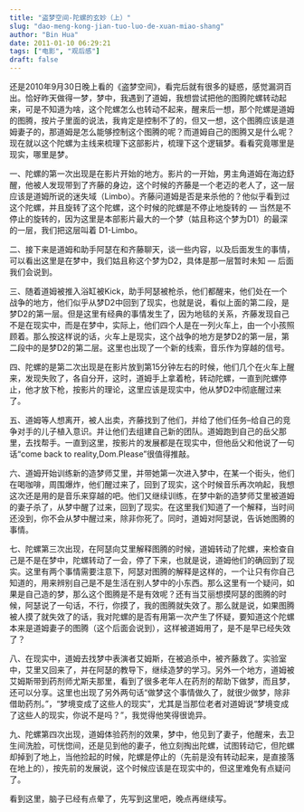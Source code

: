 ```yaml
---
title: "盗梦空间-陀螺的玄妙（上）"
slug: "dao-meng-kong-jian-tuo-luo-de-xuan-miao-shang"
author: "Bin Hua"
date: 2011-01-10 06:29:21
tags: ["电影", "观后感"]
draft: false
---
```


还是2010年9月30日晚上看的《盗梦空间》，看完后就有很多的疑惑，感觉漏洞百出。恰好昨天做得一梦，梦中，我遇到了道姆，我想尝试把他的图腾陀螺转动起来，可是不知道为啥，这个陀螺怎么也转动不起来，醒来后一想，那个陀螺是道姆的图腾，按片子里面的说法，我肯定是控制不了的，但又一想，这个图腾应该是道姆妻子的，那道姆是怎么能够控制这个图腾的呢？而道姆自己的图腾又是什么呢？现在就以这个陀螺为主线来梳理下这部影片，梳理下这个逻辑梦。看看究竟哪里是现实，哪里是梦。

一、陀螺的第一次出现是在影片开始的地方。影片的一开始，男主角道姆在海边舒醒，他被人发现带到了齐藤的身边，这个时候的齐藤是一个老迈的老人了，这一层应该是道姆所说的迷失域（Limbo）。齐藤问道姆是否是来杀他的？他似乎看到过这个陀螺，并且旋转了这个陀螺，这个时候的陀螺是不停止地旋转的 — 当然是不停止的旋转的，因为这里是本部影片最大的一个梦（姑且称这个梦为D1）的最深的一层，我们把这层叫着 D1-Limbo。

二、接下来是道姆和助手阿瑟在和齐藤聊天，谈一些内容，以及后面发生的事情，可以看出这里是在梦中，我们姑且称这个梦为D2，具体是那一层暂时未知 — 后面我们会说到。

三、随着道姆被推入浴缸被Kick，助手阿瑟被枪杀，他们都醒来，他们处在一个战争的地方，他们似乎从梦D2中回到了现实，也就是说，看似上面的第二段，是梦D2的第一层。但是这里有经典的事情发生了，因为地毯的关系，齐藤发现自己不是在现实中，而是在梦中，实际上，他们四个人是在一列火车上，由一个小孩照顾着。那么按这样说的话，火车上是现实，这个战争的地方是梦D2的第一层，第二段中的是梦D2的第二层。这里也出现了一个新的线索，音乐作为穿越的信号。

四、陀螺的是第二次出现是在影片放到第15分钟左右的时候，他们几个在火车上醒来，发现失败了，各自分开，这时，道姆手上拿着枪，转动陀螺，一直到陀螺停止，他才放下枪，按影片的理论，这里应该是现实中，他从梦D2中彻底醒过来了。

五、道姆等人想离开，被人出卖，齐藤找到了他们，并给了他们任务–给自己的竞争对手的儿子植入意识。并让他们去组建自己新的团队。道姆跑到自己的岳父那里，去找帮手。一直到这里，按影片的发展都是在现实中，但他岳父和他说了一句话“come back to reality,Dom.Please”很值得推敲。

六、道姆开始训练新的造梦师艾里，并带她第一次进入梦中，在某一个街头，他们在喝咖啡，周围爆炸，他们醒过来了，回到了现实，这个时候音乐再次响起，我想这次还是用的是音乐来穿越的吧。他们又继续训练，在梦中新的造梦师艾里被道姆的妻子杀了，从梦中醒了过来，回到了现实。在这里我们知道了一个解释，当时间还没到，你不会从梦中醒过来，除非你死了。同时，道姆对阿瑟说，告诉她图腾的事情。

七、陀螺第三次出现，在阿瑟向艾里解释图腾的时候，道姆转动了陀螺，来检查自己是不是在梦中，陀螺转动了一会，停了下来，也就是说，道姆他们的确回到了现实。这里有两个事情需要注意下，阿瑟对图腾的解释是这样的，一个让只有你自己知道的，用来辨别自己是不是生活在别人梦中的小东西。那么这里有一个疑问，如果是自己造的梦，那么这个图腾是不是有效呢？还有当艾丽想摸阿瑟的图腾的时候，阿瑟说了一句话，不行，你摸了，我的图腾就失效了。那么就是说，如果图腾被人摸了就失效了的话，我对陀螺的是否有用第一次产生了怀疑，要知道这个陀螺本来是道姆妻子的图腾（这个后面会说到），这样被道姆用了，是不是早已经失效了？

八、在现实中，道姆去找梦中表演者艾姆斯，在被追杀中，被齐藤救了。实验室中，艾里又回来了，并在阿瑟的教导下，继续造梦的学习。另外一个地方，道姆被艾姆斯带到药剂师尤斯夫那里，看到了很多老年人在药剂的帮助下做梦，而且梦，还可以分享。这里也出现了另外两句话“做梦这个事情做久了，就很少做梦，除非借助药剂。”，“梦境变成了这些人的现实”，尤其是当那位老者对道姆说“梦境变成了这些人的现实，你说不是吗？”，我觉得他笑得很诡异。

九、陀螺第四次出现，道姆体验药剂的效果，梦中，他见到了妻子，他醒来，去卫生间洗脸，可恍惚间，还是见到他的妻子，他立刻掏出陀螺，试图转动它，但陀螺却掉到了地上，当他捡起的时候，陀螺是停止的（先前是没有转动起来，是直接落在地上的），按先前的发展说，这个时候应该是在现实中的，但这里难免有点疑问了。

看到这里，脑子已经有点晕了，先写到这里吧，晚点再继续写。
